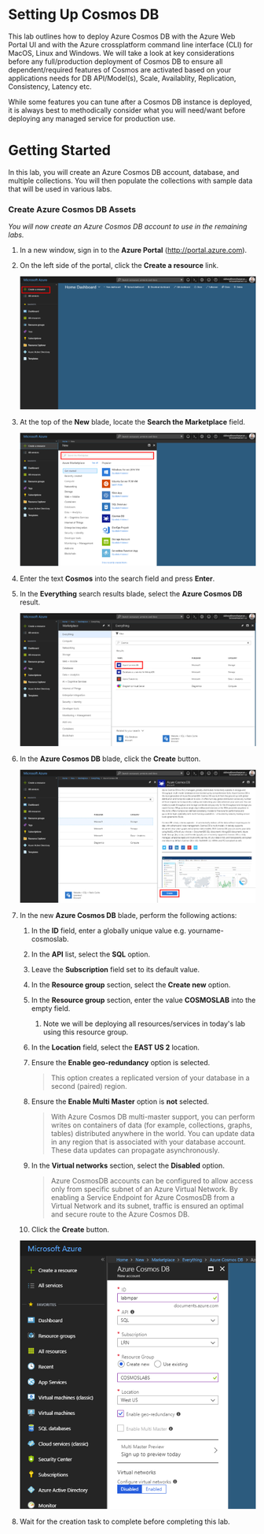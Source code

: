 # Setting Up Cosmos DB

This lab outlines how to deploy Azure Cosmos DB with the Azure Web Portal UI and with the Azure crossplatform command line interface (CLI) for MacOS, Linux and Windows.  We will take a look at key considerations before any full/production deployment of Cosmos DB to ensure all dependent/required features of Cosmos are activated based on your applications needs for DB API/Model(s), Scale, Availablity, Replication, Consistency, Latency etc.

While some features you can tune after a Cosmos DB instance is deployed, it is always best to methodically consider what you will need/want before deploying any managed service for production use.

# Getting Started

In this lab, you will create an Azure Cosmos DB account, database, and multiple collections. You will then populate the collections with sample data that will be used in various labs.

### Create Azure Cosmos DB Assets

*You will now create an Azure Cosmos DB account to use in the remaining labs.*

1. In a new window, sign in to the **Azure Portal** (<http://portal.azure.com>).

1. On the left side of the portal, click the **Create a resource** link.

    ![Create a resource](images/02-create_a_resource.png)

1. At the top of the **New** blade, locate the **Search the Marketplace** field.

    ![Search the Marketplace](images/02-search_the_marketplace.png)

1. Enter the text **Cosmos** into the search field and press **Enter**.

1. In the **Everything** search results blade, select the **Azure Cosmos DB** result.

    ![Cosmos search results](images/02-cosmos_search_result.png)

1. In the **Azure Cosmos DB** blade, click the **Create** button.

    ![Create Cosmos instance](images/02-create_cosmos.png)

1. In the new **Azure Cosmos DB** blade, perform the following actions:

    1. In the **ID** field, enter a globally unique value e.g. yourname-cosmoslab.

    1. In the **API** list, select the **SQL** option.

    1. Leave the **Subscription** field set to its default value.

    1. In the **Resource group** section, select the **Create new** option.

    1. In the **Resource group** section, enter the value **COSMOSLAB**  into the empty field.
        1. Note we will be deploying all resources/services in today's lab using this resource group.

    1. In the **Location** field, select the **EAST US 2** location.

    1. Ensure the **Enable geo-redundancy** option is selected.

        > This option creates a replicated version of your database in a second (paired) region.

    1. Ensure the **Enable Multi Master** option is __not__ selected.

        > With Azure Cosmos DB multi-master support, you can perform writes on containers of data (for example, collections, graphs, tables) distributed anywhere in the world. You can update data in any region that is associated with your database account. These data updates can propagate asynchronously. 

    1. In the **Virtual networks** section, select the **Disabled** option.

        > Azure CosmosDB accounts can be configured to allow access only from specific subnet of an Azure Virtual Network. By enabling a Service Endpoint for Azure CosmosDB from a Virtual Network and its subnet, traffic is ensured an optimal and secure route to the Azure Cosmos DB.

    1. Click the **Create** button.

    ![Create Cosmos instance](images/02-create_cosmos_settings.png)

1. Wait for the creation task to complete before completing this lab.